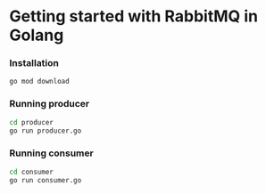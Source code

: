# Getting started with RabbitMQ in Golang

### Installation

```
go mod download
```

### Running producer

```bash
cd producer
go run producer.go
```

### Running consumer

```bash
cd consumer
go run consumer.go
```
